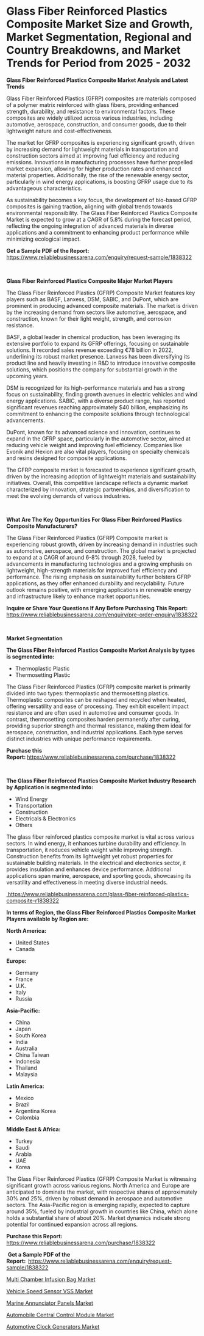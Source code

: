 <p><h1>Glass Fiber Reinforced Plastics Composite Market Size and Growth, Market Segmentation, Regional and Country Breakdowns, and Market Trends for Period from 2025 -  2032</h1></p><p><strong>Glass Fiber Reinforced Plastics Composite Market Analysis and Latest Trends</strong></p>
<p><p>Glass Fiber Reinforced Plastics (GFRP) composites are materials composed of a polymer matrix reinforced with glass fibers, providing enhanced strength, durability, and resistance to environmental factors. These composites are widely utilized across various industries, including automotive, aerospace, construction, and consumer goods, due to their lightweight nature and cost-effectiveness.</p><p>The market for GFRP composites is experiencing significant growth, driven by increasing demand for lightweight materials in transportation and construction sectors aimed at improving fuel efficiency and reducing emissions. Innovations in manufacturing processes have further propelled market expansion, allowing for higher production rates and enhanced material properties. Additionally, the rise of the renewable energy sector, particularly in wind energy applications, is boosting GFRP usage due to its advantageous characteristics.</p><p>As sustainability becomes a key focus, the development of bio-based GFRP composites is gaining traction, aligning with global trends towards environmental responsibility. The Glass Fiber Reinforced Plastics Composite Market is expected to grow at a CAGR of 5.8% during the forecast period, reflecting the ongoing integration of advanced materials in diverse applications and a commitment to enhancing product performance while minimizing ecological impact.</p></p>
<p><strong>Get a Sample PDF of the Report:&nbsp;</strong> <a href="https://www.reliablebusinessarena.com/enquiry/request-sample/1838322?utm_campaign=2106&utm_medium=2&utm_source=Github&utm_content=ia&utm_term=03022025&utm_id=glass-fiber-reinforced-plastics-composite">https://www.reliablebusinessarena.com/enquiry/request-sample/1838322</a></p>
<p>&nbsp;</p>
<p><strong>Glass Fiber Reinforced Plastics Composite Major Market Players</strong></p>
<p><p>The Glass Fiber Reinforced Plastics (GFRP) Composite Market features key players such as BASF, Lanxess, DSM, SABIC, and DuPont, which are prominent in producing advanced composite materials. The market is driven by the increasing demand from sectors like automotive, aerospace, and construction, known for their light weight, strength, and corrosion resistance.</p><p>BASF, a global leader in chemical production, has been leveraging its extensive portfolio to expand its GFRP offerings, focusing on sustainable solutions. It recorded sales revenue exceeding €78 billion in 2022, underlining its robust market presence. Lanxess has been diversifying its product line and heavily investing in R&D to introduce innovative composite solutions, which positions the company for substantial growth in the upcoming years.</p><p>DSM is recognized for its high-performance materials and has a strong focus on sustainability, finding growth avenues in electric vehicles and wind energy applications. SABIC, with a diverse product range, has reported significant revenues reaching approximately $40 billion, emphasizing its commitment to enhancing the composite solutions through technological advancements.</p><p>DuPont, known for its advanced science and innovation, continues to expand in the GFRP space, particularly in the automotive sector, aimed at reducing vehicle weight and improving fuel efficiency. Companies like Evonik and Hexion are also vital players, focusing on specialty chemicals and resins designed for composite applications.</p><p>The GFRP composite market is forecasted to experience significant growth, driven by the increasing adoption of lightweight materials and sustainability initiatives. Overall, this competitive landscape reflects a dynamic market characterized by innovation, strategic partnerships, and diversification to meet the evolving demands of various industries.</p></p>
<p>&nbsp;</p>
<p><strong>What Are The Key Opportunities For Glass Fiber Reinforced Plastics Composite Manufacturers?</strong></p>
<p><p>The Glass Fiber Reinforced Plastics (GFRP) Composite market is experiencing robust growth, driven by increasing demand in industries such as automotive, aerospace, and construction. The global market is projected to expand at a CAGR of around 6-8% through 2028, fueled by advancements in manufacturing technologies and a growing emphasis on lightweight, high-strength materials for improved fuel efficiency and performance. The rising emphasis on sustainability further bolsters GFRP applications, as they offer enhanced durability and recyclability. Future outlook remains positive, with emerging applications in renewable energy and infrastructure likely to enhance market opportunities.</p></p>
<p><strong>Inquire or Share Your Questions If Any Before Purchasing This Report:</strong> <a href="https://www.reliablebusinessarena.com/enquiry/pre-order-enquiry/1838322?utm_campaign=2106&utm_medium=2&utm_source=Github&utm_content=ia&utm_term=03022025&utm_id=glass-fiber-reinforced-plastics-composite">https://www.reliablebusinessarena.com/enquiry/pre-order-enquiry/1838322</a></p>
<p>&nbsp;</p>
<p><strong>Market Segmentation</strong></p>
<p><strong>The Glass Fiber Reinforced Plastics Composite Market Analysis by types is segmented into:</strong></p>
<p><ul><li>Thermoplastic Plastic</li><li>Thermosetting Plastic</li></ul></p>
<p><p>The Glass Fiber Reinforced Plastics (GFRP) composite market is primarily divided into two types: thermoplastic and thermosetting plastics. Thermoplastic composites can be reshaped and recycled when heated, offering versatility and ease of processing. They exhibit excellent impact resistance and are often used in automotive and consumer goods. In contrast, thermosetting composites harden permanently after curing, providing superior strength and thermal resistance, making them ideal for aerospace, construction, and industrial applications. Each type serves distinct industries with unique performance requirements.</p></p>
<p><strong>Purchase this Report:&nbsp;</strong><a href="https://www.reliablebusinessarena.com/purchase/1838322?utm_campaign=2106&utm_medium=2&utm_source=Github&utm_content=ia&utm_term=03022025&utm_id=glass-fiber-reinforced-plastics-composite">https://www.reliablebusinessarena.com/purchase/1838322</a></p>
<p>&nbsp;</p>
<p><strong>The Glass Fiber Reinforced Plastics Composite Market Industry Research by Application is segmented into:</strong></p>
<p><ul><li>Wind Energy</li><li>Transportation</li><li>Construction</li><li>Electricals & Electronics</li><li>Others</li></ul></p>
<p><p>The glass fiber reinforced plastics composite market is vital across various sectors. In wind energy, it enhances turbine durability and efficiency. In transportation, it reduces vehicle weight while improving strength. Construction benefits from its lightweight yet robust properties for sustainable building materials. In the electrical and electronics sector, it provides insulation and enhances device performance. Additional applications span marine, aerospace, and sporting goods, showcasing its versatility and effectiveness in meeting diverse industrial needs.</p></p>
<p><a href="https://www.reliablebusinessarena.com/glass-fiber-reinforced-plastics-composite-r1838322?utm_campaign=2106&utm_medium=2&utm_source=Github&utm_content=ia&utm_term=03022025&utm_id=glass-fiber-reinforced-plastics-composite">&nbsp;https://www.reliablebusinessarena.com/glass-fiber-reinforced-plastics-composite-r1838322</a></p>
<p><strong>In terms of Region, the Glass Fiber Reinforced Plastics Composite Market Players available by Region are:</strong></p>
<p>
    <p> <strong> North America: </strong>
        <ul>
            <li>United States</li>
            <li>Canada</li>
        </ul>
        </p> 
    <p> <strong> Europe: </strong>
        <ul>
            <li>Germany</li>
            <li>France</li>
            <li>U.K.</li>
            <li>Italy</li>
            <li>Russia</li>
        </ul>
        </p> 
    <p> <strong> Asia-Pacific: </strong>
        <ul>
            <li>China</li>
            <li>Japan</li>
            <li>South Korea</li>
            <li>India</li>
            <li>Australia</li>
            <li>China Taiwan</li>
            <li>Indonesia</li>
            <li>Thailand</li>
            <li>Malaysia</li>
        </ul>
        </p> 
    <p> <strong> Latin America: </strong>
        <ul>
            <li>Mexico</li>
            <li>Brazil</li>
            <li>Argentina Korea</li>
            <li>Colombia</li>
        </ul>
        </p> 
    <p> <strong> Middle East & Africa: </strong>
        <ul>
            <li>Turkey</li>
            <li>Saudi</li>
            <li>Arabia</li>
            <li>UAE</li>
            <li>Korea</li>
        </ul>
    </p>
    </p>
<p><p>The Glass Fiber Reinforced Plastics (GFRP) Composite Market is witnessing significant growth across various regions. North America and Europe are anticipated to dominate the market, with respective shares of approximately 30% and 25%, driven by robust demand in aerospace and automotive sectors. The Asia-Pacific region is emerging rapidly, expected to capture around 35%, fueled by industrial growth in countries like China, which alone holds a substantial share of about 20%. Market dynamics indicate strong potential for continued expansion across all regions.</p></p>
<p><strong>Purchase this Report: </strong><a href="https://www.reliablebusinessarena.com/purchase/1838322?utm_campaign=2106&utm_medium=2&utm_source=Github&utm_content=ia&utm_term=03022025&utm_id=glass-fiber-reinforced-plastics-composite">https://www.reliablebusinessarena.com/purchase/1838322</a></p>
<p>&nbsp;<strong>Get a Sample PDF of the Report:&nbsp;&nbsp;</strong><a href="https://www.reliablebusinessarena.com/enquiry/request-sample/1838322?utm_campaign=2106&utm_medium=2&utm_source=Github&utm_content=ia&utm_term=03022025&utm_id=glass-fiber-reinforced-plastics-composite">https://www.reliablebusinessarena.com/enquiry/request-sample/1838322</a></p>
<p><strong></strong></p>
<p><p><a href="https://www.linkedin.com/pulse/understanding-multi-chamber-infusion-bag-market-comprehensive-dophf?utm_campaign=2106&utm_medium=2&utm_source=Github&utm_content=ia&utm_term=03022025&utm_id=glass-fiber-reinforced-plastics-composite">Multi Chamber Infusion Bag Market</a></p><p><a href="https://www.linkedin.com/pulse/regional-segment-trends-vehicle-speed-sensor-vss-market-kelse?utm_campaign=2106&utm_medium=2&utm_source=Github&utm_content=ia&utm_term=03022025&utm_id=glass-fiber-reinforced-plastics-composite">Vehicle Speed Sensor VSS Market</a></p><p><a href="https://www.linkedin.com/pulse/projected-market-expansion-marine-annunciator-panels-43-cagr-zs6ne?utm_campaign=2106&utm_medium=2&utm_source=Github&utm_content=ia&utm_term=03022025&utm_id=glass-fiber-reinforced-plastics-composite">Marine Annunciator Panels Market</a></p><p><a href="https://www.linkedin.com/pulse/market-insights-global-automobile-central-control-module-6d3sf?utm_campaign=2106&utm_medium=2&utm_source=Github&utm_content=ia&utm_term=03022025&utm_id=glass-fiber-reinforced-plastics-composite">Automobile Central Control Module Market</a></p><p><a href="https://www.linkedin.com/pulse/automotive-clock-generators-market-ecosystem-competitive-q4uhf?utm_campaign=2106&utm_medium=2&utm_source=Github&utm_content=ia&utm_term=03022025&utm_id=glass-fiber-reinforced-plastics-composite">Automotive Clock Generators Market</a></p></p>